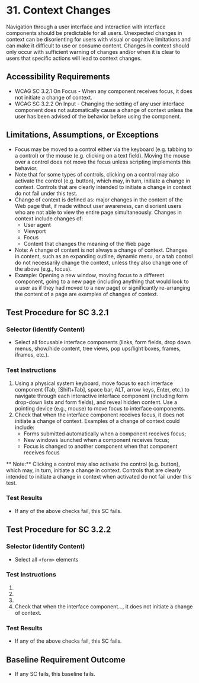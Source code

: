 # 31. Context Changes
Navigation through a user interface and interaction with interface components should be predictable for all users. Unexpected changes in context can be disorienting for users with visual or cognitive limitations and can make it difficult to use or consume content. Changes in context should only occur with sufficient warning of changes and/or when it is clear to users that specific actions will lead to context changes.

## Accessibility Requirements
* WCAG SC 3.2.1 On Focus - When any component receives focus, it does not initiate a change of context.
* WCAG SC 3.2.2 On Input - Changing the setting of any user interface component does not automatically cause a change of context unless the user has been advised of the behavior before using the component.

## Limitations, Assumptions, or Exceptions
* Focus may be moved to a control either via the keyboard (e.g. tabbing to a control) or the mouse (e.g. clicking on a text field). Moving the mouse over a control does not move the focus unless scripting implements this behavior. 
* Note that for some types of controls, clicking on a control may also activate the control (e.g. button), which may, in turn, initiate a change in context. Controls that are clearly intended to initiate a change in context do not fail under this test.
* Change of context is defined as: major changes in the content of the Web page that, if made without user awareness, can disorient users who are not able to view the entire page simultaneously. Changes in context include changes of:
    * User agent
    * Viewport
    * Focus
    * Content that changes the meaning of the Web page
* Note: A change of content is not always a change of context. Changes in content, such as an expanding outline, dynamic menu, or a tab control do not necessarily change the context, unless they also change one of the above (e.g., focus). 
* Example: Opening a new window, moving focus to a different component, going to a new page (including anything that would look to a user as if they had moved to a new page) or significantly re-arranging the content of a page are examples of changes of context.

## Test Procedure for SC 3.2.1
### Selector (identify Content)
* Select all focusable interface components (links, form fields, drop down menus, show/hide content, tree views, pop ups/light boxes, frames, iframes, etc.).

### Test Instructions
1. Using a physical system keyboard, move focus to each interface component (Tab, [Shift+Tab], space bar, ALT, arrow keys, Enter, etc.) to navigate through each interactive interface component (including form drop-down lists and form fields), and reveal hidden content. Use a pointing device (e.g., mouse) to move focus to interface components. 
1. Check that when the interface component receives focus, it does not initiate a change of context. Examples of a change of context could include:
    * Forms submitted automatically when a component receives focus;
    * New windows launched when a component receives focus;
    * Focus is changed to another component when that component receives focus

** Note:** Clicking a control may also activate the control (e.g. button), which may, in turn, initiate a change in context. Controls that are clearly intended to initiate a change in context when activated do not fail under this test.

### Test Results
* If any of the above checks fail, this SC fails.

## Test Procedure for SC 3.2.2
### Selector (identify Content)
* Select all `<form>` elements

### Test Instructions
1.
1.
1.
1. Check that when the interface component..., it does not initiate a change of context.

### Test Results
* If any of the above checks fail, this SC fails.

## Baseline Requirement Outcome
* If any SC fails, this baseline fails.
